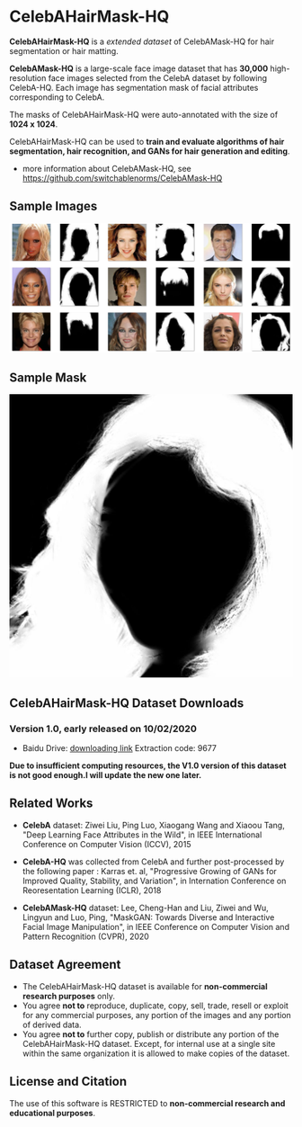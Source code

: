# CelebAHairMask-HQ

**CelebAHairMask-HQ** is a *extended dataset* of CelebAMask-HQ for hair segmentation or hair matting.

**CelebAMask-HQ** is a large-scale face image dataset that has **30,000** high-resolution face images selected from the CelebA dataset by following CelebA-HQ. Each image has segmentation mask of facial attributes corresponding to CelebA.

The masks of CelebAHairMask-HQ were auto-annotated with the size of **1024 x 1024**. 

CelebAHairMask-HQ can be used to **train and evaluate algorithms of hair segmentation, hair recognition, and GANs for hair generation and editing**.

* more information about CelebAMask-HQ, see https://github.com/switchablenorms/CelebAMask-HQ 

## Sample Images

![image](./sample.jpg)

## Sample Mask
![image](./detail.jpg)

## CelebAHairMask-HQ Dataset Downloads
### Version 1.0, early released on 10/02/2020
* Baidu Drive: [downloading link](https://pan.baidu.com/s/1Fi14BsYNQMwSN6dQk1uEwg) Extraction code:  9677

**Due to insufficient computing resources, the V1.0  version of this dataset is not good enough.I will update the new one later.**

## Related Works
* **CelebA** dataset:
  Ziwei Liu, Ping Luo, Xiaogang Wang and Xiaoou Tang, "Deep Learning Face Attributes in the Wild", in IEEE International Conference on Computer Vision (ICCV), 2015 

* **CelebA-HQ** was collected from CelebA and further post-processed by the following paper :
  Karras et. al, "Progressive Growing of GANs for Improved Quality, Stability, and Variation", in Internation Conference on Reoresentation Learning (ICLR), 2018
  
* **CelebAMask-HQ** dataset: 
  Lee, Cheng-Han and Liu, Ziwei and Wu, Lingyun and Luo, Ping, "MaskGAN: Towards Diverse and Interactive Facial Image Manipulation", in IEEE Conference on Computer Vision and Pattern Recognition (CVPR), 2020

## Dataset Agreement
* The CelebAHairMask-HQ dataset is available for **non-commercial research purposes** only.
* You agree **not to** reproduce, duplicate, copy, sell, trade, resell or exploit for any commercial purposes, any portion of the images and any portion of derived data.
* You agree **not to** further copy, publish or distribute any portion of the CelebAHairMask-HQ dataset. Except, for internal use at a single site within the same organization it is allowed to make copies of the dataset.

## License and Citation
The use of this software is RESTRICTED to **non-commercial research and educational purposes**.